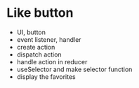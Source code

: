 # Like button

- UI, button
- event listener, handler
- create action
- dispatch action
- handle action in reducer
- useSelector and make selector function
- display the favorites
